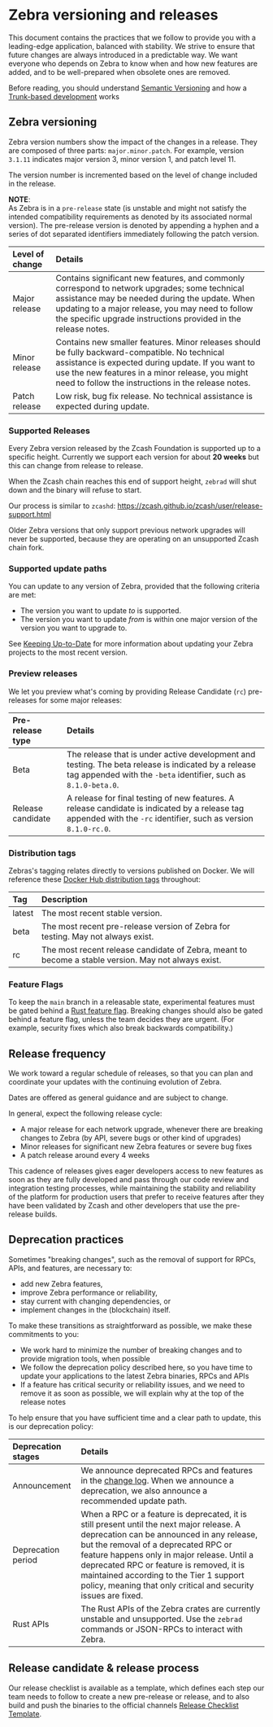 # Zebra versioning and releases

This document contains the practices that we follow to provide you with a leading-edge application, balanced with stability.
We strive to ensure that future changes are always introduced in a predictable way.
We want everyone who depends on Zebra to know when and how new features are added, and to be well-prepared when obsolete ones are removed.

Before reading, you should understand [Semantic Versioning](https://semver.org/spec/v2.0.0.html) and how a [Trunk-based development](https://www.atlassian.com/continuous-delivery/continuous-integration/trunk-based-development) works

<a id="versioning"></a>

## Zebra versioning

Zebra version numbers show the impact of the changes in a release. They are composed of three parts: `major.minor.patch`.
For example, version `3.1.11` indicates major version 3, minor version 1, and patch level 11.

The version number is incremented based on the level of change included in the release.

<div class="alert pre-release">

**NOTE**: <br />
As Zebra is in a `pre-release` state (is unstable and might not satisfy the intended compatibility requirements as denoted by its associated normal version).
The pre-release version is denoted by appending a hyphen and a series of dot separated identifiers immediately following the patch version.

</div>

| Level of change | Details |
|:---             |:---     |
| Major release   | Contains significant new features, and commonly correspond to network upgrades; some technical assistance may be needed during the update. When updating to a major release, you may need to follow the specific upgrade instructions provided in the release notes. |
| Minor release   | Contains new smaller features. Minor releases should be fully backward-compatible. No technical assistance is expected during update.  If you want to use the new features in a minor release, you might need to follow the instructions in the release notes. |
| Patch release   | Low risk, bug fix release. No technical assistance is expected during update. |

<a id="supported-releases"></a>

### Supported Releases

Every Zebra version released by the Zcash Foundation is supported up to a specific height. Currently we support each version for about **20 weeks** but this can change from release to release.

When the Zcash chain reaches this end of support height, `zebrad` will shut down and the binary will refuse to start.

Our process is similar to `zcashd`: https://zcash.github.io/zcash/user/release-support.html

Older Zebra versions that only support previous network upgrades will never be supported, because they are operating on an unsupported Zcash chain fork.

<a id="updating"></a>

### Supported update paths

You can update to any version of Zebra, provided that the following criteria are met:

* The version you want to update *to* is supported.
* The version you want to update *from* is within one major version of the version you want to upgrade to.

See [Keeping Up-to-Date](guide/updating "Updating your projects") for more information about updating your Zebra projects to the most recent version.

<a id="previews"></a>

### Preview releases

We let you preview what's coming by providing Release Candidate \(`rc`\) pre-releases for some major releases:

| Pre-release type  | Details |
|:---               |:---     |
| Beta              | The release that is under active development and testing. The beta release is indicated by a release tag appended with the `-beta` identifier, such as  `8.1.0-beta.0`. |
| Release candidate | A release for final testing of new features. A release candidate is indicated by a release tag appended with the `-rc` identifier, such as version `8.1.0-rc.0`. |

### Distribution tags

Zebras's tagging relates directly to versions published on Docker. We will reference these [Docker Hub distribution tags](https://hub.docker.com/r/zfnd/zebra/tags) throughout:

| Tag    | Description |
|:---    |:---         |
| latest | The most recent stable version. |
| beta   | The most recent pre-release version of Zebra for testing. May not always exist. |
| rc     | The most recent release candidate of Zebra, meant to become a stable version. May not always exist. |

### Feature Flags

To keep the `main` branch in a releasable state, experimental features must be gated behind a [Rust feature flag](https://doc.rust-lang.org/cargo/reference/features.html).
Breaking changes should also be gated behind a feature flag, unless the team decides they are urgent.
(For example, security fixes which also break backwards compatibility.)

<a id="frequency"></a>

## Release frequency

We work toward a regular schedule of releases, so that you can plan and coordinate your updates with the continuing evolution of Zebra.

<div class="alert is-helpful">

Dates are offered as general guidance and are subject to change.

</div>

In general, expect the following release cycle:

* A major release for each network upgrade, whenever there are breaking changes to Zebra (by API, severe bugs or other kind of upgrades)
* Minor releases for significant new Zebra features or severe bug fixes
* A patch release around every 4 weeks

This cadence of releases gives eager developers access to new features as soon as they are fully developed and pass through our code review and integration testing processes, while maintaining the stability and reliability of the platform for production users that prefer to receive features after they have been validated by Zcash and other developers that use the pre-release builds.

<a id="deprecation"></a>

## Deprecation practices

Sometimes "breaking changes", such as the removal of support for RPCs, APIs, and features, are necessary to:

* add new Zebra features,
* improve Zebra performance or reliability,
* stay current with changing dependencies, or
* implement changes in the \(blockchain\) itself.

To make these transitions as straightforward as possible, we make these commitments to you:

* We work hard to minimize the number of breaking changes and to provide migration tools, when possible
* We follow the deprecation policy described here, so you have time to update your applications to the latest Zebra binaries, RPCs and APIs
* If a feature has critical security or reliability issues, and we need to remove it as soon as possible, we will explain why at the top of the release notes

To help ensure that you have sufficient time and a clear path to update, this is our deprecation policy:

| Deprecation stages | Details |
|:---                |:---     |
| Announcement       | We announce deprecated RPCs and features in the [change log](https://github.com/ZcashFoundation/zebra/blob/main/CHANGELOG.md "Zebra change log"). When we announce a deprecation, we also announce a recommended update path. |
| Deprecation period | When a RPC or a feature is deprecated, it is still present until the next major release. A deprecation can be announced in any release, but the removal of a deprecated RPC or feature happens only in major release. Until a deprecated RPC or feature is removed, it is maintained according to the Tier 1 support policy, meaning that only critical and security issues are fixed. |
| Rust APIs          | The Rust APIs of the Zebra crates are currently unstable and unsupported. Use the `zebrad` commands or JSON-RPCs to interact with Zebra. |

<a id="process"></a>

## Release candidate & release process

Our release checklist is available as a template, which defines each step our team needs to follow to create a new pre-release or release, and to also build and push the binaries to the official channels [Release Checklist Template](https://github.com/ZcashFoundation/zebra/blob/main/.github/PULL_REQUEST_TEMPLATE/release-checklist.md).
